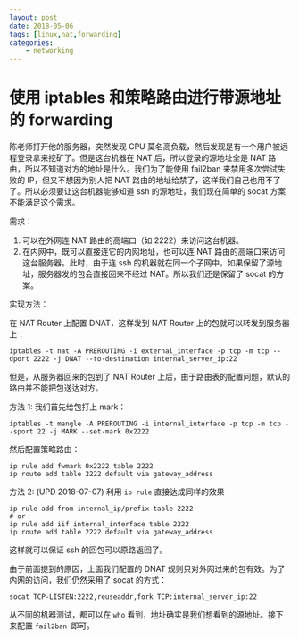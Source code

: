 ```yaml
---
layout: post
date: 2018-05-06
tags: [linux,nat,forwarding]
categories:
    - networking
---
```


# 使用 iptables 和策略路由进行带源地址的 forwarding

陈老师打开他的服务器，突然发现 CPU 莫名高负载，然后发现是有一个用户被远程登录拿来挖矿了。但是这台机器在 NAT 后，所以登录的源地址全是 NAT 路由，所以不知道对方的地址是什么。我们为了能使用 fail2ban 来禁用多次尝试失败的 IP，但又不想因为别人把 NAT 路由的地址给禁了，这样我们自己也用不了了。所以必须要让这台机器能够知道 ssh 的源地址，我们现在简单的 socat 方案不能满足这个需求。

需求：

1. 可以在外网连 NAT 路由的高端口（如 2222）来访问这台机器。
2. 在内网中，既可以直接连它的内网地址，也可以连 NAT 路由的高端口来访问这台服务器。此时，由于连 ssh 的机器就在同一个子网中，如果保留了源地址，服务器发的包会直接回来不经过 NAT。所以我们还是保留了 socat 的方案。

实现方法：

在 NAT Router 上配置 DNAT，这样发到 NAT Router 上的包就可以转发到服务器上：

```shell
iptables -t nat -A PREROUTING -i external_interface -p tcp -m tcp --dport 2222 -j DNAT --to-destination internal_server_ip:22
```

但是，从服务器回来的包到了 NAT Router 上后，由于路由表的配置问题，默认的路由并不能把包送达对方。

方法 1:
我们首先给包打上 mark：

```shell
iptables -t mangle -A PREROUTING -i internal_interface -p tcp -m tcp --sport 22 -j MARK --set-mark 0x2222
```

然后配置策略路由：

```shell
ip rule add fwmark 0x2222 table 2222
ip route add table 2222 default via gateway_address
```

方法 2: (UPD 2018-07-07)
利用 `ip rule` 直接达成同样的效果

```shell
ip rule add from internal_ip/prefix table 2222
# or
ip rule add iif internal_interface table 2222
ip route add table 2222 default via gateway_address
```

这样就可以保证 ssh 的回包可以原路返回了。

由于前面提到的原因，上面我们配置的 DNAT 规则只对外网过来的包有效。为了内网的访问，我们仍然采用了 socat 的方式：

```shell
socat TCP-LISTEN:2222,reuseaddr,fork TCP:internal_server_ip:22
```

从不同的机器测试，都可以在 `who` 看到，地址确实是我们想看到的源地址。接下来配置 `fail2ban `即可。
